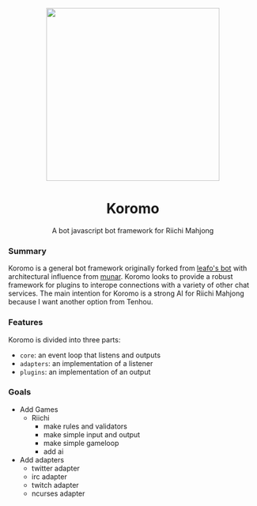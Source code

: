 <p align="center">
  <img src="https://4kbu.files.wordpress.com/2015/08/10_amae_koromo_3840x2160_.png" width="350"/>
</p>
<h1 align="center">Koromo</h1>
<p align="center">A bot javascript bot framework for Riichi Mahjong</p>

### Summary
Koromo is a general bot framework originally forked from [leafo's bot](https://github.com/leafo/saltw-bot) with architectural influence from [munar](https://github.com/welovekpop/munar). Koromo looks to provide a robust framework for plugins to interope connections with a variety of other chat services. The main intention for Koromo is a strong AI for Riichi Mahjong because I want another option from Tenhou.

### Features
Koromo is divided into three parts:
* `core`: an event loop that listens and outputs
* `adapters`: an implementation of a listener
* `plugins`: an implementation of an output

### Goals
* Add Games
    * Riichi
        * make rules and validators
        * make simple input and output
        * make simple gameloop
        * add ai
* Add adapters
    * twitter adapter
    * irc adapter
    * twitch adapter
    * ncurses adapter
